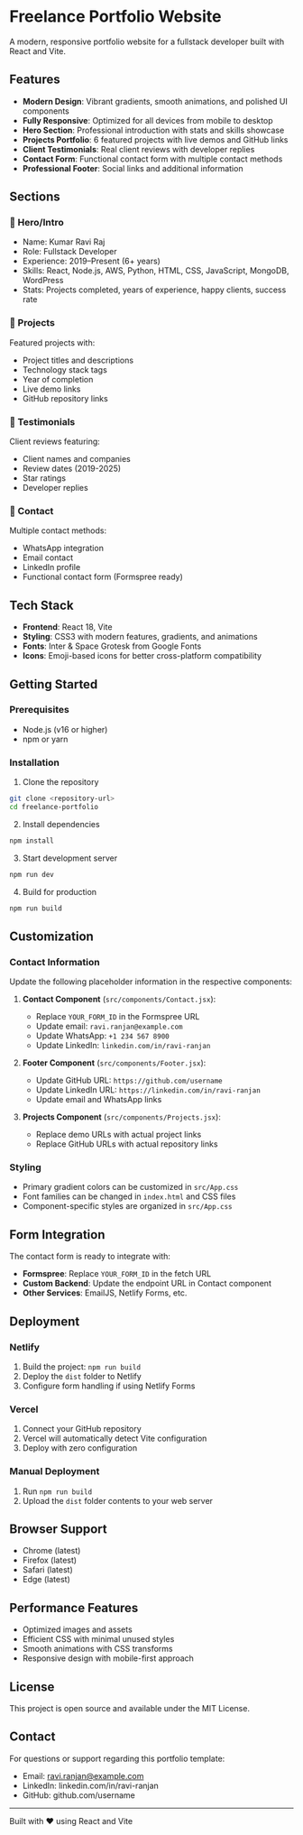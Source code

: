 # Freelance Portfolio Website

A modern, responsive portfolio website for a fullstack developer built with React and Vite.

## Features

- **Modern Design**: Vibrant gradients, smooth animations, and polished UI components
- **Fully Responsive**: Optimized for all devices from mobile to desktop
- **Hero Section**: Professional introduction with stats and skills showcase
- **Projects Portfolio**: 6 featured projects with live demos and GitHub links
- **Client Testimonials**: Real client reviews with developer replies
- **Contact Form**: Functional contact form with multiple contact methods
- **Professional Footer**: Social links and additional information

## Sections

### 🚀 Hero/Intro
- Name: Kumar Ravi Raj
- Role: Fullstack Developer
- Experience: 2019–Present (6+ years)
- Skills: React, Node.js, AWS, Python, HTML, CSS, JavaScript, MongoDB, WordPress
- Stats: Projects completed, years of experience, happy clients, success rate

### 💼 Projects
Featured projects with:
- Project titles and descriptions
- Technology stack tags
- Year of completion
- Live demo links
- GitHub repository links

### 💬 Testimonials
Client reviews featuring:
- Client names and companies
- Review dates (2019-2025)
- Star ratings
- Developer replies

### 📧 Contact
Multiple contact methods:
- WhatsApp integration
- Email contact
- LinkedIn profile
- Functional contact form (Formspree ready)

## Tech Stack

- **Frontend**: React 18, Vite
- **Styling**: CSS3 with modern features, gradients, and animations
- **Fonts**: Inter & Space Grotesk from Google Fonts
- **Icons**: Emoji-based icons for better cross-platform compatibility

## Getting Started

### Prerequisites
- Node.js (v16 or higher)
- npm or yarn

### Installation

1. Clone the repository
```bash
git clone <repository-url>
cd freelance-portfolio
```

2. Install dependencies
```bash
npm install
```

3. Start development server
```bash
npm run dev
```

4. Build for production
```bash
npm run build
```

## Customization

### Contact Information
Update the following placeholder information in the respective components:

1. **Contact Component** (`src/components/Contact.jsx`):
   - Replace `YOUR_FORM_ID` in the Formspree URL
   - Update email: `ravi.ranjan@example.com`
   - Update WhatsApp: `+1 234 567 8900`
   - Update LinkedIn: `linkedin.com/in/ravi-ranjan`

2. **Footer Component** (`src/components/Footer.jsx`):
   - Update GitHub URL: `https://github.com/username`
   - Update LinkedIn URL: `https://linkedin.com/in/ravi-ranjan`
   - Update email and WhatsApp links

3. **Projects Component** (`src/components/Projects.jsx`):
   - Replace demo URLs with actual project links
   - Replace GitHub URLs with actual repository links

### Styling
- Primary gradient colors can be customized in `src/App.css`
- Font families can be changed in `index.html` and CSS files
- Component-specific styles are organized in `src/App.css`

## Form Integration

The contact form is ready to integrate with:
- **Formspree**: Replace `YOUR_FORM_ID` in the fetch URL
- **Custom Backend**: Update the endpoint URL in Contact component
- **Other Services**: EmailJS, Netlify Forms, etc.

## Deployment

### Netlify
1. Build the project: `npm run build`
2. Deploy the `dist` folder to Netlify
3. Configure form handling if using Netlify Forms

### Vercel
1. Connect your GitHub repository
2. Vercel will automatically detect Vite configuration
3. Deploy with zero configuration

### Manual Deployment
1. Run `npm run build`
2. Upload the `dist` folder contents to your web server

## Browser Support

- Chrome (latest)
- Firefox (latest)
- Safari (latest)
- Edge (latest)

## Performance Features

- Optimized images and assets
- Efficient CSS with minimal unused styles
- Smooth animations with CSS transforms
- Responsive design with mobile-first approach

## License

This project is open source and available under the MIT License.

## Contact

For questions or support regarding this portfolio template:
- Email: ravi.ranjan@example.com
- LinkedIn: linkedin.com/in/ravi-ranjan
- GitHub: github.com/username

---

Built with ❤️ using React and Vite